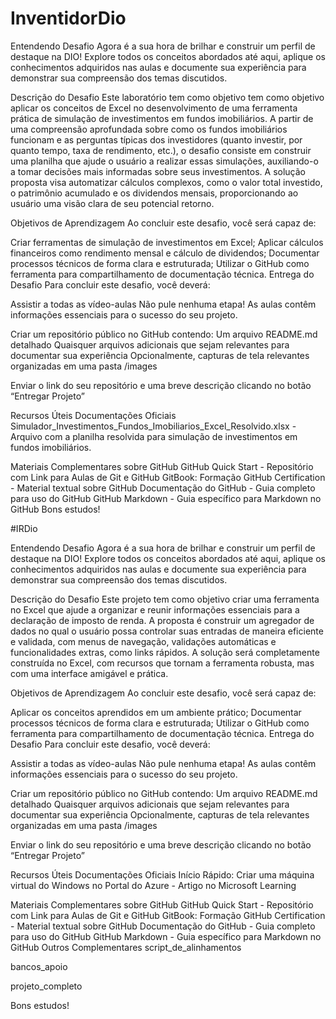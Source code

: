 # InventidorDio

Entendendo Desafio 
Agora é a sua hora de brilhar e construir um perfil de destaque na DIO! Explore todos os conceitos abordados até aqui, aplique os conhecimentos adquiridos nas aulas e documente sua experiência para demonstrar sua compreensão dos temas discutidos.

Descrição do Desafio
Este laboratório tem como objetivo tem como objetivo aplicar os conceitos de Excel no desenvolvimento de uma ferramenta prática de simulação de investimentos em fundos imobiliários. A partir de uma compreensão aprofundada sobre como os fundos imobiliários funcionam e as perguntas típicas dos investidores (quanto investir, por quanto tempo, taxa de rendimento, etc.), o desafio consiste em construir uma planilha que ajude o usuário a realizar essas simulações, auxiliando-o a tomar decisões mais informadas sobre seus investimentos. A solução proposta visa automatizar cálculos complexos, como o valor total investido, o patrimônio acumulado e os dividendos mensais, proporcionando ao usuário uma visão clara de seu potencial retorno.

Objetivos de Aprendizagem 
Ao concluir este desafio, você será capaz de: 

Criar ferramentas de simulação de investimentos em Excel;
Aplicar cálculos financeiros como rendimento mensal e cálculo de dividendos;
Documentar processos técnicos de forma clara e estruturada; 
Utilizar o GitHub como ferramenta para compartilhamento de documentação técnica. 
Entrega do Desafio 
Para concluir este desafio, você deverá: 

Assistir a todas as vídeo-aulas
Não pule nenhuma etapa! As aulas contêm informações essenciais para o sucesso do seu projeto. 

Criar um repositório público no GitHub contendo: 
Um arquivo README.md detalhado 
Quaisquer arquivos adicionais que sejam relevantes para documentar sua experiência 
Opcionalmente, capturas de tela relevantes organizadas em uma pasta /images 

Enviar o link do seu repositório e uma breve descrição clicando no botão “Entregar Projeto” 

Recursos Úteis 
Documentações Oficiais 
Simulador_Investimentos_Fundos_Imobiliarios_Excel_Resolvido.xlsx - Arquivo com a planilha resolvida para simulação de investimentos em fundos imobiliários.

Materiais Complementares sobre GitHub 
GitHub Quick Start - Repositório com Link para Aulas de Git e GitHub 
GitBook: Formação GitHub Certification - Material textual sobre GitHub
Documentação do GitHub - Guia completo para uso do GitHub 
GitHub Markdown - Guia específico para Markdown no GitHub 
Bons estudos!

#IRDio

Entendendo Desafio 
Agora é a sua hora de brilhar e construir um perfil de destaque na DIO! Explore todos os conceitos abordados até aqui, aplique os conhecimentos adquiridos nas aulas e documente sua experiência para demonstrar sua compreensão dos temas discutidos.

Descrição do Desafio
Este projeto tem como objetivo criar uma ferramenta no Excel que ajude a organizar e reunir informações essenciais para a declaração de imposto de renda. A proposta é construir um agregador de dados no qual o usuário possa controlar suas entradas de maneira eficiente e validada, com menus de navegação, validações automáticas e funcionalidades extras, como links rápidos. A solução será completamente construída no Excel, com recursos que tornam a ferramenta robusta, mas com uma interface amigável e prática.

Objetivos de Aprendizagem 
Ao concluir este desafio, você será capaz de: 

Aplicar os conceitos aprendidos em um ambiente prático;
Documentar processos técnicos de forma clara e estruturada; 
Utilizar o GitHub como ferramenta para compartilhamento de documentação técnica. 
Entrega do Desafio 
Para concluir este desafio, você deverá: 

Assistir a todas as vídeo-aulas
Não pule nenhuma etapa! As aulas contêm informações essenciais para o sucesso do seu projeto. 

Criar um repositório público no GitHub contendo: 
Um arquivo README.md detalhado 
Quaisquer arquivos adicionais que sejam relevantes para documentar sua experiência 
Opcionalmente, capturas de tela relevantes organizadas em uma pasta /images 

Enviar o link do seu repositório e uma breve descrição clicando no botão “Entregar Projeto” 

Recursos Úteis 
Documentações Oficiais 
Início Rápido: Criar uma máquina virtual do Windows no Portal do Azure - Artigo no Microsoft Learning

Materiais Complementares sobre GitHub 
GitHub Quick Start - Repositório com Link para Aulas de Git e GitHub 
GitBook: Formação GitHub Certification - Material textual sobre GitHub
Documentação do GitHub - Guia completo para uso do GitHub 
GitHub Markdown - Guia específico para Markdown no GitHub 
Outros Complementares 
script_de_alinhamentos

bancos_apoio

projeto_completo

Bons estudos!
